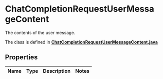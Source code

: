 

# ChatCompletionRequestUserMessageContent

The contents of the user message. 

The class is defined in **[ChatCompletionRequestUserMessageContent.java](../../src/main/java/org/openapitools/model/ChatCompletionRequestUserMessageContent.java)**

## Properties

Name | Type | Description | Notes
------------ | ------------- | ------------- | -------------


